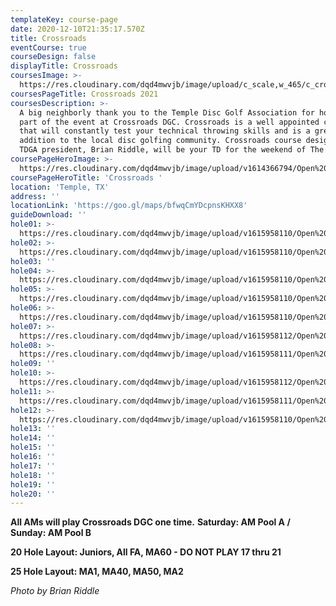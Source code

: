 ```yaml
---
templateKey: course-page
date: 2020-12-10T21:35:17.570Z
title: Crossroads
eventCourse: true
courseDesign: false
displayTitle: Crossroads
coursesImage: >-
  https://res.cloudinary.com/dqd4mwvjb/image/upload/c_scale,w_465/c_crop,h_300,w_465/v1608321382/Open%20DGC/Courses/Todgc-flag-w-logos_rkil5x.jpg
coursesPageTitle: Crossroads 2021
coursesDescription: >-
  A big neighborly thank you to the Temple Disc Golf Association for hosting
  part of the event at Crossroads DGC. Crossroads is a well appointed course
  that will constantly test your technical throwing skills and is a great
  addition to the local disc golfing community. Crossroads course designer and
  TDGA president, Brian Riddle, will be your TD for the weekend of The Open. 
coursePageHeroImage: >-
  https://res.cloudinary.com/dqd4mwvjb/image/upload/v1614366794/Open%20DGC/Courses/Belton/2021%20Belton/hdr-toning_-crossroads-hero_v0deyb.jpg
coursePageHeroTitle: 'Crossroads '
location: 'Temple, TX'
address: ''
locationLink: 'https://goo.gl/maps/bfwqCmYDcpnsKHXX8'
guideDownload: ''
hole01: >-
  https://res.cloudinary.com/dqd4mwvjb/image/upload/v1615958110/Open%20DGC/Courses/Belton/2021%20Belton/Caddie%20Guide/Tee_Signs_crxrds_caddy_01r_wmyowt.jpg
hole02: >-
  https://res.cloudinary.com/dqd4mwvjb/image/upload/v1615958110/Open%20DGC/Courses/Belton/2021%20Belton/Caddie%20Guide/Tee_Signs_crxrds_caddy_02r_n1xidl.jpg
hole03: ''
hole04: >-
  https://res.cloudinary.com/dqd4mwvjb/image/upload/v1615958110/Open%20DGC/Courses/Belton/2021%20Belton/Caddie%20Guide/Tee_Signs_crxrds_caddy_03r_jerr1k.jpg
hole05: >-
  https://res.cloudinary.com/dqd4mwvjb/image/upload/v1615958110/Open%20DGC/Courses/Belton/2021%20Belton/Caddie%20Guide/Tee_Signs_crxrds_caddy_04r_kao013.jpg
hole06: >-
  https://res.cloudinary.com/dqd4mwvjb/image/upload/v1615958110/Open%20DGC/Courses/Belton/2021%20Belton/Caddie%20Guide/Tee_Signs_crxrds_caddy_05r_sw9z4v.jpg
hole07: >-
  https://res.cloudinary.com/dqd4mwvjb/image/upload/v1615958112/Open%20DGC/Courses/Belton/2021%20Belton/Caddie%20Guide/Tee_Signs_crxrds_caddy_06r_uzrco6.jpg
hole08: >-
  https://res.cloudinary.com/dqd4mwvjb/image/upload/v1615958111/Open%20DGC/Courses/Belton/2021%20Belton/Caddie%20Guide/Tee_Signs_crxrds_caddy_07r_ia7mfm.jpg
hole09: ''
hole10: >-
  https://res.cloudinary.com/dqd4mwvjb/image/upload/v1615958112/Open%20DGC/Courses/Belton/2021%20Belton/Caddie%20Guide/Tee_Signs_crxrds_caddy_08r_t64hiu.jpg
hole11: >-
  https://res.cloudinary.com/dqd4mwvjb/image/upload/v1615958111/Open%20DGC/Courses/Belton/2021%20Belton/Caddie%20Guide/Tee_Signs_crxrds_caddy_09r_zzil43.jpg
hole12: >-
  https://res.cloudinary.com/dqd4mwvjb/image/upload/v1615958110/Open%20DGC/Courses/Belton/2021%20Belton/Caddie%20Guide/Tee_Signs_crxrds_caddy_00r_mq0pzq.jpg
hole13: ''
hole14: ''
hole15: ''
hole16: ''
hole17: ''
hole18: ''
hole19: ''
hole20: ''
---
```

**All AMs will play Crossroads DGC one time.** **Saturday: AM Pool A / Sunday: AM Pool B**

**20 Hole Layout: Juniors, All FA, MA60 - DO NOT PLAY 17 thru 21**

**25 Hole Layout: MA1, MA40, MA50, MA2**

*Photo by Brian Riddle*